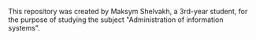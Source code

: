 This repository was created by Maksym Shelvakh, a 3rd-year student, for the purpose of studying the subject "Administration of information systems".